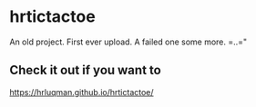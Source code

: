 # hrtictactoe

An old project. First ever upload. A failed one some more. =..="

## Check it out if you want to

https://hrluqman.github.io/hrtictactoe/
